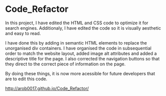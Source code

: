 # Code_Refactor

In this project, I have edited the HTML and CSS code to optimize it for search engines. Additionaly, I have edited the code so it is visually aesthetic and easy to read. 

I have done this by adding in semantic HTML elements to replace the unorganised div containers. I have organised the code in subsequential order to match the website layout, added image alt attributes and added a descriptive title for the page. I also corrected the navigation buttons so that they direct to the correct piece of information on the page. 

By doing these things, it is now more acessible for future developers that are to edit this code.  

http://arob0017.github.io/Code_Refactor/
